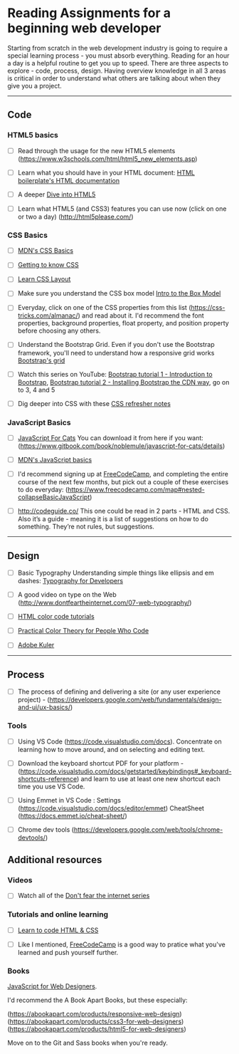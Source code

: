 
# Reading Assignments for a beginning web developer

Starting from scratch in the web development industry is going to require a special learning process - you must absorb everything. Reading for an hour a day is a helpful routine to get you up to speed. There are three aspects to explore - code, process, design. Having overview knowledge in all 3 areas is critical in order to understand what others are talking about when they give you a project.

***

## Code

### HTML5 basics
- [ ] Read through the usage for the new HTML5 elements (https://www.w3schools.com/html/html5_new_elements.asp)

- [ ] Learn what you should have in your HTML document: [HTML boilerplate's HTML documentation](https://github.com/h5bp/html5-boilerplate/blob/5.3.0/dist/doc/html.md)

- [ ] A deeper [Dive into HTML5](http://diveintohtml5.info/index.html)

- [ ] Learn what HTML5 (and CSS3) features you can use now (click on one or two a day) (http://html5please.com/)

### CSS Basics
- [ ] [MDN's CSS Basics](https://developer.mozilla.org/en-US/docs/Learn/Getting_started_with_the_web/CSS_basics)

- [ ] [Getting to know CSS](http://learn.shayhowe.com/html-css/getting-to-know-css/)

- [ ] [Learn CSS Layout](http://learnlayout.com/)

- [ ] Make sure you understand the CSS box model
[Intro to the Box Model](https://developer.mozilla.org/en-US/docs/Web/CSS/CSS_Box_Model/Introduction_to_the_CSS_box_model)

- [ ] Everyday, click on one of the CSS properties from this list (https://css-tricks.com/almanac/) and read about it. I'd recommend the font properties, background properties, float property, and position property before choosing any others.

- [ ] Understand the Bootstrap Grid. Even if you don't use the Bootstrap framework, you'll need to understand how a responsive grid works
[Bootstrap's grid](http://getbootstrap.com/css/#grid)

- [ ] Watch this series on YouTube:
[Bootstrap tutorial 1 - Introduction to Bootstrap](https://www.youtube.com/watch?v=wesUO81YX0U), [Bootstrap tutorial 2 - Installing Bootstrap the CDN way](https://www.youtube.com/watch?v=R52AsglN0DE), go on to 3, 4 and 5

- [ ] Dig deeper into CSS with these [CSS refresher notes](https://github.com/vasanthk/css-refresher-notes)


### JavaScript Basics
- [ ] [JavaScript For Cats](http://jsforcats.com/)
You can download it from here if you want:
(https://www.gitbook.com/book/noblemule/javascript-for-cats/details)

- [ ] [MDN's JavaScript basics](https://developer.mozilla.org/en-US/docs/Learn/Getting_started_with_the_web/JavaScript_basics)

- [ ] I'd recommend signing up at [FreeCodeCamp](https://www.freecodecamp.com), and completing the entire course of the next few months, but pick out a couple of these exercises to do everyday:
(https://www.freecodecamp.com/map#nested-collapseBasicJavaScript)

- [ ]  http://codeguide.co/
This one could be read in 2 parts - HTML and CSS. Also it’s a guide - meaning it is a list of suggestions on how to do something. They’re not rules, but suggestions.

***

## Design

- [ ] Basic Typography
Understanding simple things like ellipsis and em dashes: [Typography for Developers](https://csswizardry.com/2017/02/typography-for-developers/)

- [ ] A good video on type on the Web (http://www.dontfeartheinternet.com/07-web-typography/)

- [ ] [HTML color code tutorials](http://htmlcolorcodes.com/tutorials/)

- [ ] [Practical Color Theory
for People Who Code](https://tallys.github.io/color-theory/)

- [ ] [Adobe Kuler](https://color.adobe.com/)

***

## Process

- [ ] The process of defining and delivering a site (or any user experience project)  - (https://developers.google.com/web/fundamentals/design-and-ui/ux-basics/)

### Tools
- [ ] Using VS Code (https://code.visualstudio.com/docs). Concentrate on learning how to move around, and on selecting and editing text. 

- [ ] Download the keyboard shortcut PDF for your platform - 
(https://code.visualstudio.com/docs/getstarted/keybindings#_keyboard-shortcuts-reference) and learn to use at least one new shortcut each time you use VS Code.


- [ ] Using Emmet in VS Code :
    Settings (https://code.visualstudio.com/docs/editor/emmet)
    CheatSheet (https://docs.emmet.io/cheat-sheet/)

- [ ] Chrome dev tools (https://developers.google.com/web/tools/chrome-devtools/)


## Additional resources

### Videos

- [ ] Watch all of the [Don't fear the internet series](http://www.dontfeartheinternet.com/)

### Tutorials and online learning

- [ ] [Learn to code HTML & CSS](http://learn.shayhowe.com/)

- [ ] Like I mentioned, [FreeCodeCamp](https://www.freecodecamp.com) is a good way to pratice what you've learned and push yourself further.


### Books

[JavaScript for Web Designers](https://abookapart.com/products/javascript-for-web-designers).

I'd recommend the A Book Apart Books, but these especially:

(https://abookapart.com/products/responsive-web-design)
(https://abookapart.com/products/css3-for-web-designers)
(https://abookapart.com/products/html5-for-web-designers)

Move on to the Git and Sass books when you're ready.
